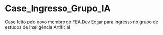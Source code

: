 # Case_Ingresso_Grupo_IA
 Case feito pelo novo membro do FEA.Dev Edgar para ingresso no grupo de estudos de Inteligência Artificial
